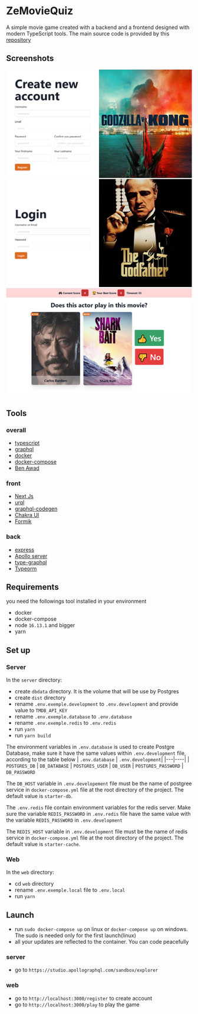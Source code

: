 # ZeMovieQuiz

A simple movie game created with a backend and a frontend designed with modern TypeScript tools.
The main source code is provided by this [repository](https://github.com/Valentino-Houessou/typescript-fullstack-starter/tree/develop#docs)

## Screenshots

![Login screeshot](./img/sceen_1.png)
![Register screeshot](./img/screen_2.png)
![Playing screeshot](./img/screen_3.png)

## Tools
### overall

- [typescript](https://www.typescriptlang.org/)
- [graphql](https://graphql.org/)
- [docker](https://www.docker.com/)
- [docker-compose](https://docs.docker.com/compose/)
- [Ben Awad](https://www.youtube.com/watch?v=I6ypD7qv3Z8)

### front

- [Next Js](https://nextjs.org/)
- [urql](https://formidable.com/open-source/urql/)
- [graphql-codegen](https://www.graphql-code-generator.com/)
- [Chakra UI](https://chakra-ui.com/)
- [Formik](https://formik.org/)

### back

- [express](https://expressjs.com/)
- [Apollo server](https://www.apollographql.com/docs/apollo-server/)
- [type-graphql](https://typegraphql.com/)
- [Typeorm](https://typeorm.io/)

## Requirements

you need the followings tool installed in your environment

- docker
- docker-compose
- node `16.13.1` and bigger
- yarn

## Set up

### Server

In the `server` directory:

- create `dbdata` directory. It is the volume that will be use by Postgres
- create `dist` directory
- rename `.env.exemple.development` to `.env.development` and provide value to `TMDB_API_KEY`
- rename `.env.exemple.database` to `.env.database`
- rename `.env.exemple.redis` to `.env.redis`
- run `yarn`
- run `yarn build`

The environment variables in `.env.database` is used to create Postgre Database, make sure it have the same values within `.env.development` file, according to the table below
| `.env.database` | `.env.development`|
|---|----|
| `POSTGRES_DB` | `DB_DATABASE`
| `POSTGRES_USER` | `DB_USER`
| `POSTGRES_PASSWORD` | `DB_PASSWORD`

The `DB_HOST` variable in `.env.developement` file must be the name of postgree service in  `docker-compose.yml` file at the root directory of the project. The default value is `starter-db`.

The `.env.redis` file contain environment variables for the redis server. Make sure the variable `REDIS_PASSWORD` in `.env.redis` file have the same value with the variable `REDIS_PASSWORD` in `.env.development`

The `REDIS_HOST` variable in `.env.development` file must be the name of redis service in `docker-compose.yml` file at the root directory of the project. The default value is `starter-cache`.

### Web

In the `web` directory:

- cd `web` directory
- rename `.env.exemple.local` file to `.env.local`
- run `yarn`

## Launch

- run `sudo docker-compose up` on linux or `docker-compose up` on windows. The sudo is needed only for the first launch(linux)
- all your updates are reflected to the container. You can code peacefully

### server

- go to `https://studio.apollographql.com/sandbox/explorer`

### web

- go to `http://localhost:3000/register` to create account
- go to `http://localhost:3000/play` to play the game
